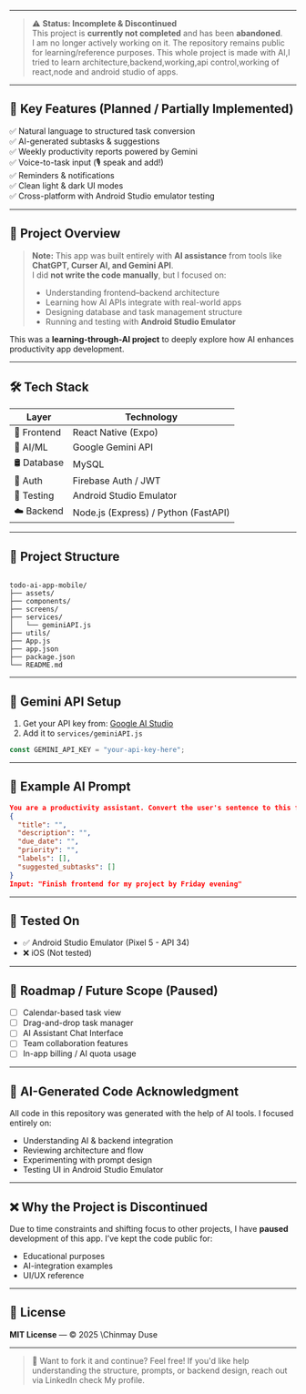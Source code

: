
---

> ⚠️ **Status: Incomplete & Discontinued**  
This project is **currently not completed** and has been **abandoned**.  
I am no longer actively working on it. The repository remains public for learning/reference purposes.
This whole project is made with AI,I tried to learn architecture,backend,working,api control,working of react,node and android studio of apps.

---

## 🧠 Key Features (Planned / Partially Implemented)

✅ Natural language to structured task conversion  
✅ AI-generated subtasks & suggestions  
✅ Weekly productivity reports powered by Gemini  
✅ Voice-to-task input (🎙️ speak and add!)  
✅ Reminders & notifications  
✅ Clean light & dark UI modes  
✅ Cross-platform with Android Studio emulator testing

---

## 📌 Project Overview

> **Note:** This app was built entirely with **AI assistance** from tools like **ChatGPT, Curser AI, and Gemini API**.  
> I did **not write the code manually**, but I focused on:
> - Understanding frontend–backend architecture
> - Learning how AI APIs integrate with real-world apps
> - Designing database and task management structure
> - Running and testing with **Android Studio Emulator**

This was a **learning-through-AI project** to deeply explore how AI enhances productivity app development.

---

## 🛠️ Tech Stack

| Layer         | Technology                           |
|--------------|----------------------------------------|
| 📱 Frontend   | React Native (Expo)                  |
| 🧠 AI/ML      | Google Gemini API                    |
| 🛢️ Database   | MySQL                                |
| 🔐 Auth       | Firebase Auth / JWT                  |
| 🧪 Testing    | Android Studio Emulator              |
| ☁️ Backend    | Node.js (Express) / Python (FastAPI) |

---

## 📂 Project Structure

```

todo-ai-app-mobile/
├── assets/
├── components/
├── screens/
├── services/
│   └── geminiAPI.js
├── utils/
├── App.js
├── app.json
├── package.json
└── README.md

````

---

## 🔐 Gemini API Setup

1. Get your API key from: [Google AI Studio](https://makersuite.google.com/app/apikey)
2. Add it to `services/geminiAPI.js`

```js
const GEMINI_API_KEY = "your-api-key-here";
````

---

## 🧠 Example AI Prompt

```json
You are a productivity assistant. Convert the user's sentence to this format:
{
  "title": "",
  "description": "",
  "due_date": "",
  "priority": "",
  "labels": [],
  "suggested_subtasks": []
}
Input: "Finish frontend for my project by Friday evening"
```

---

## 📲 Tested On

* ✅ Android Studio Emulator (Pixel 5 - API 34)
* ❌ iOS (Not tested)

---

## 🚧 Roadmap / Future Scope (Paused)

* [ ] Calendar-based task view
* [ ] Drag-and-drop task manager
* [ ] AI Assistant Chat Interface
* [ ] Team collaboration features
* [ ] In-app billing / AI quota usage

---

## 🤖 AI-Generated Code Acknowledgment

All code in this repository was generated with the help of AI tools.
I focused entirely on:

* Understanding AI & backend integration
* Reviewing architecture and flow
* Experimenting with prompt design
* Testing UI in Android Studio Emulator

---

## ❌ Why the Project is Discontinued

Due to time constraints and shifting focus to other projects, I have **paused** development of this app.
I’ve kept the code public for:

* Educational purposes
* AI-integration examples
* UI/UX reference

---

## 📜 License

**MIT License** — © 2025 \Chinmay Duse

---

> 💬 Want to fork it and continue? Feel free!
> If you'd like help understanding the structure, prompts, or backend design, reach out via LinkedIn check My profile. 

```

